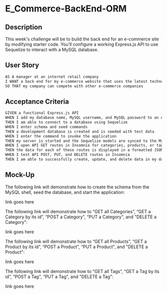 # E_Commerce-BackEnd-ORM

## Description

This week's challenge will be to build the back end for an e-commerce site by modifying starter code. You’ll configure a working Express.js API to use Sequelize to interact with a MySQL database.

## User Story

```md
AS A manager at an internet retail company
I WANT a back end for my e-commerce website that uses the latest technologies
SO THAT my company can compete with other e-commerce companies
```

## Acceptance Criteria

```md
GIVEN a functional Express.js API
WHEN I add my database name, MySQL username, and MySQL password to an environment variable file
THEN I am able to connect to a database using Sequelize
WHEN I enter schema and seed commands
THEN a development database is created and is seeded with test data
WHEN I enter the command to invoke the application
THEN my server is started and the Sequelize models are synced to the MySQL database
WHEN I open API GET routes in Insomnia for categories, products, or tags
THEN the data for each of these routes is displayed in a formatted JSON
WHEN I test API POST, PUT, and DELETE routes in Insomnia
THEN I am able to successfully create, update, and delete data in my database
```

## Mock-Up

The following link will demonstrate how to create the schema from the MySQL shell, seed the database, and start the application:

link goes here


The following link will demonstrate how to “GET all Categories”, “GET a Category by its id”, “POST a Category", “PUT a Category", and "DELETE a Category":

link goes here


The following link will demonstrate how to “GET all Products”, “GET a Product by its id”, “POST a Product", “PUT a Product", and "DELETE a Product":

link goes here


The following link will demonstrate how to “GET all Tags”, “GET a Tag by its id”, “POST a Tag", “PUT a Tag", and "DELETE a Tag":

link goes here